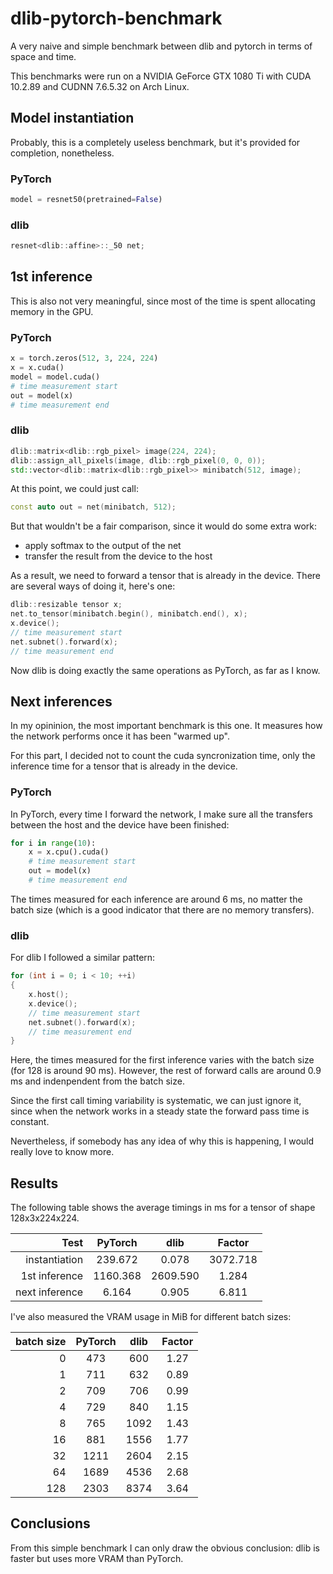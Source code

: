 # dlib-pytorch-benchmark
A very naive and simple benchmark between dlib and pytorch in terms of space and time.

This benchmarks were run on a NVIDIA GeForce GTX 1080 Ti with CUDA 10.2.89 and CUDNN 7.6.5.32 on Arch Linux.

## Model instantiation
Probably, this is a completely useless benchmark, but it's provided for completion, nonetheless.

### PyTorch
``` python
model = resnet50(pretrained=False)
```

### dlib
``` c++
resnet<dlib::affine>::_50 net;
```

## 1st inference
This is also not very meaningful, since most of the time is spent allocating memory in the GPU.

### PyTorch
``` python
x = torch.zeros(512, 3, 224, 224)
x = x.cuda()
model = model.cuda()
# time measurement start
out = model(x)
# time measurement end
```

### dlib
``` c++
dlib::matrix<dlib::rgb_pixel> image(224, 224);
dlib::assign_all_pixels(image, dlib::rgb_pixel(0, 0, 0));
std::vector<dlib::matrix<dlib::rgb_pixel>> minibatch(512, image);
```

At this point, we could just call:
``` c++
const auto out = net(minibatch, 512);
```
But that wouldn't be a fair comparison, since it would do some extra work:
- apply softmax to the output of the net
- transfer the result from the device to the host

As a result, we need to forward a tensor that is already in the device.
There are several ways of doing it, here's one:

``` c++
dlib::resizable tensor x;
net.to_tensor(minibatch.begin(), minibatch.end(), x);
x.device();
// time measurement start
net.subnet().forward(x);
// time measurement end
```
Now dlib is doing exactly the same operations as PyTorch, as far as I know.

## Next inferences
In my opininion, the most important benchmark is this one.
It measures how the network performs once it has been "warmed up".

For this part, I decided not to count the cuda syncronization time, only the inference time for a tensor that is already in the device.

### PyTorch
In PyTorch, every time I forward the network, I make sure all the transfers between the host and the device have been finished:

``` python
for i in range(10):
    x = x.cpu().cuda()
    # time measurement start
    out = model(x)
    # time measurement end
```
The times measured for each inference are around 6 ms, no matter the batch size (which is a good indicator that there are no memory transfers).

### dlib
For dlib I followed a similar pattern:

``` c++
for (int i = 0; i < 10; ++i)
{
    x.host();
    x.device();
    // time measurement start
    net.subnet().forward(x);
    // time measurement end
}
```
Here, the times measured for the first inference varies with the batch size (for 128 is around 90 ms).
However, the rest of forward calls are around 0.9 ms and indenpendent from the batch size.

Since the first call timing variability is systematic, we can just ignore it, since when the network works in a steady state the forward pass time is constant.

Nevertheless, if somebody has any idea of why this is happening, I would really love to know more.

## Results

The following table shows the average timings in ms for a tensor of shape 128x3x224x224.

| Test           |  PyTorch |   dlib   |  Factor  |
|---------------:|:--------:|:--------:|:--------:|
|  instantiation |  239.672 |    0.078 | 3072.718 |
|  1st inference | 1160.368 | 2609.590 |    1.284 |
| next inference |    6.164 |    0.905 |    6.811 |

I've also measured the VRAM usage in MiB for different batch sizes:

| batch size | PyTorch | dlib | Factor |
|-----------:|:-------:|:----:|:------:|
|          0 |     473 |  600 |   1.27 |
|          1 |     711 |  632 |   0.89 |
|          2 |     709 |  706 |   0.99 |
|          4 |     729 |  840 |   1.15 |
|          8 |     765 | 1092 |   1.43 |
|         16 |     881 | 1556 |   1.77 |
|         32 |    1211 | 2604 |   2.15 |
|         64 |    1689 | 4536 |   2.68 |
|        128 |    2303 | 8374 |   3.64 |

## Conclusions

From this simple benchmark I can only draw the obvious conclusion:
dlib is faster but uses more VRAM than PyTorch.
